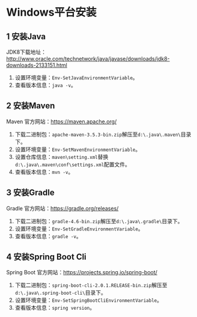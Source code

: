 # Windows平台安装

## 1 安装Java

JDK8下载地址：http://www.oracle.com/technetwork/java/javase/downloads/jdk8-downloads-2133151.html

1. 设置环境变量：`Env-SetJavaEnvironmentVariable`。
2. 查看版本信息：`java -v`。

## 2 安装Maven

Maven 官方网站：https://maven.apache.org/

1. 下载二进制包：`apache-maven-3.5.3-bin.zip`解压至`d:\.java\.maven\`目录下。
2. 设置环境变量：`Env-SetMavenEnvironmentVariable`。
3. 设置仓库信息：`maven\setting.xml`替换`d:\.java\.maven\conf\settings.xml`配置文件。
4. 查看版本信息：`mvn -v`。

## 3 安装Gradle

Gradle 官方网站：https://gradle.org/releases/

1. 下载二进制包：`gradle-4.6-bin.zip`解压至`d:\.java\.gradle\`目录下。
2. 设置环境变量：`Env-SetGradleEnvironmentVariable`。
3. 查看版本信息：`gradle -v`。

## 4 安装Spring Boot Cli

Spring Boot 官方网站：https://projects.spring.io/spring-boot/

1. 下载二进制包：`spring-boot-cli-2.0.1.RELEASE-bin.zip`解压至`d:\.java\.spring-boot-cli\`目录下。
2. 设置环境变量：`Env-SetSpringBootCliEnvironmentVariable`。
3. 查看版本信息：`spring version`。